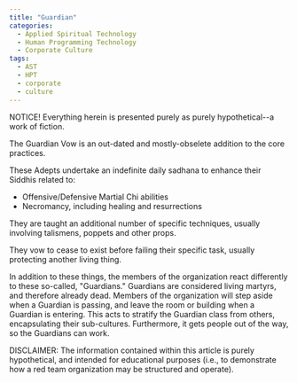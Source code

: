 ```yaml
---
title: "Guardian"
categories:
  - Applied Spiritual Technology
  - Human Programming Technology
  - Corporate Culture
tags:
  - AST
  - HPT
  - corporate
  - culture
---
```


NOTICE! Everything herein is presented purely as purely hypothetical--a work of fiction.



The Guardian Vow is an out-dated and mostly-obselete addition to the core practices.

These Adepts undertake an indefinite daily sadhana to enhance their Siddhis related to:
- Offensive/Defensive Martial Chi abilities
- Necromancy, including healing and resurrections

They are taught an additional number of specific techniques,
usually involving talismens, poppets and other props.

They vow to cease to exist before failing their specific task,
usually protecting another living thing.

In addition to these things,
the members of the organization react differently to these so-called, "Guardians."
Guardians are considered living martyrs, and therefore already dead.
Members of the organization will step aside when a Guardian is passing,
and leave the room or building when a Guardian is entering.
This acts to stratify the Guardian class from others,
encapsulating their sub-cultures.
Furthermore, it gets people out of the way,
so the Guardians can work.



DISCLAIMER:
The information contained within this article is purely hypothetical,
and intended for educational purposes
(i.e., to demonstrate how a red team organization may be structured and operate).
